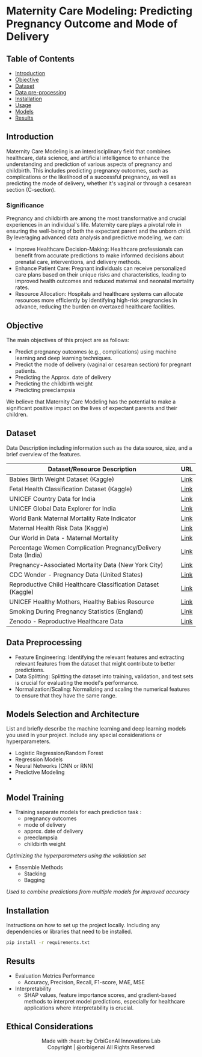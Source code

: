 # Maternity Care Modeling: Predicting Pregnancy Outcome and Mode of Delivery

## Table of Contents
- [Introduction](#introduction)
- [Objective](#objective)
- [Dataset](#dataset)
- [Data pre-processing]()
- [Installation](#installation)
- [Usage]()
- [Models]()
- [Results](#results)


## Introduction

Maternity Care Modeling is an interdisciplinary field that combines healthcare, data science, and artificial intelligence to enhance the understanding and prediction of various aspects of pregnancy and childbirth. This includes predicting pregnancy outcomes, such as complications or the likelihood of a successful pregnancy, as well as predicting the mode of delivery, whether it's vaginal or through a cesarean section (C-section).

### Significance

Pregnancy and childbirth are among the most transformative and crucial experiences in an individual's life. Maternity care plays a pivotal role in ensuring the well-being of both the expectant parent and the unborn child. By leveraging advanced data analysis and predictive modeling, we can:

- Improve Healthcare Decision-Making: Healthcare professionals can benefit from accurate predictions to make informed decisions about prenatal care, interventions, and delivery methods.
- Enhance Patient Care: Pregnant individuals can receive personalized care plans based on their unique risks and characteristics, leading to improved health outcomes and reduced maternal and neonatal mortality rates.
- Resource Allocation: Hospitals and healthcare systems can allocate resources more efficiently by identifying high-risk pregnancies in advance, reducing the burden on overtaxed healthcare facilities.


## Objective

The main objectives of this project are as follows:

- Predict pregnancy outcomes (e.g., complications) using machine learning and deep learning techniques.
- Predict the mode of delivery (vaginal or cesarean section) for pregnant patients.
- Predicting the Approx. date of delivery
- Predicting the childbirth weight
- Predicting preeclampsia

We believe that Maternity Care Modeling has the potential to make a significant positive impact on the lives of expectant parents and their children.


## Dataset

Data Description including information such as the data source, size, and a brief overview of the features. 

| Dataset/Resource Description                                      | URL                                                                                                   |
|------------------------------------------------------------------|-------------------------------------------------------------------------------------------------------|
| Babies Birth Weight Dataset (Kaggle)                              | [Link](https://www.kaggle.com/datasets/debjeetdas/babies-birth-weight)                                |
| Fetal Health Classification Dataset (Kaggle)                      | [Link](https://www.kaggle.com/datasets/andrewmvd/fetal-health-classification)                            |
| UNICEF Country Data for India                                     | [Link](https://data.unicef.org/country/ind/)                                                           |
| UNICEF Global Data Explorer for India                              | [Link](https://data.unicef.org/resources/data_explorer/unicef_f/?ag=UNICEF&df=GLOBAL_DATAFLOW&ver=1.0&dq=IND.CME_TMY0T4.&startPeriod=1970&endPeriod=2023) |
| World Bank Maternal Mortality Rate Indicator                       | [Link](https://data.worldbank.org/indicator/SH.STA.MMRT?end=2017&start=2000&view=chart)              |
| Maternal Health Risk Data (Kaggle)                                | [Link](https://www.kaggle.com/datasets/csafrit2/maternal-health-risk-data)                                |
| Our World in Data - Maternal Mortality                            | [Link](https://ourworldindata.org/maternal-mortality)                                                |
| Percentage Women Complication Pregnancy/Delivery Data (India)      | [Link](https://data.gov.in/files/ogdpv2dms/s3fs-public/Percentage_Women_complication_Pregnancy_delivery_post-delivery_vaginal_discharge_menstrual_DLHS4.csv) |
| Pregnancy-Associated Mortality Data (New York City)                | [Link](https://data.cityofnewyork.us/Health/Pregnancy-Associated-Mortality/27x4-cbi6/explore/query/SELECT%0A%20%20%60year%60%2C%0A%20%20%60related%60%2C%0A%20%20%60underlying_cause%60%2C%0A%20%20%60race_ethnicity%60%2C%0A%20%20%60borough%60%2C%0A%20%20%60deaths%60/page/filter) |
| CDC Wonder - Pregnancy Data (United States)                       | [Link](https://wonder.cdc.gov/controller/datarequest/D159)                                          |
| Reproductive Child Healthcare Classification Dataset (Kaggle)     | [Link](https://www.kaggle.com/datasets/gauravduttakiit/reproductive-childhealthcare-classification) |
| UNICEF Healthy Mothers, Healthy Babies Resource                    | [Link](https://data.unicef.org/resources/healthy-mothers-healthy-babies/)                             |
| Smoking During Pregnancy Statistics (England)                     | [Link](https://www.statista.com/statistics/445149/smoking-during-pregnant-in-england/)                 |
| Zenodo - Reproductive Healthcare Data                             | [Link](https://zenodo.org/record/3904280)                                                             |


## Data Preprocessing

- Feature Engineering: Identifying the relevant features and extracting relevant features from the dataset that might contribute to better predictions.
- Data Splitting: Splitting the dataset into training, validation, and test sets is crucial for evaluating the model's performance.
- Normalization/Scaling: Normalizing and scaling the numerical features to ensure that they have the same range.


## Models Selection and Architecture

List and briefly describe the machine learning and deep learning models you used in your project. Include any special considerations or hyperparameters.

- Logistic Regression/Random Forest
- Regression Models 
- Neural Networks (CNN or RNN)
- Predictive Modeling
- 
<!---
*Model Architecture:*

The architecture of the model including the number of layers, activation functions, etc..
--->

## Model Training 

- Training separate models for each prediction task :
  - pregnancy outcomes
  - mode of delivery
  - approx. date of delivery
  - preeclampsia
  - childbirth weight

*Optimizing the hyperparameters using the validation set*

- Ensemble Methods
  - Stacking
  - Bagging

*Used to combine predictions from multiple models for improved accuracy*

## Installation

Instructions on how to set up the project locally. Including any dependencies or libraries that need to be installed. 

```bash
pip install -r requirements.txt
```

## Results 

- Evaluation Metrics Performance
  - Accuracy, Precision, Recall, F1-score, MAE, MSE 
- Interpretability 
  - SHAP values, feature importance scores, and gradient-based methods to interpret model predictions, especially for healthcare applications where interpretability is crucial.

<!---
## Deployment




## Contributors

We would like to thank the following contributors for their valuable contributions to this project:
--> 
## Ethical Considerations


<p align="center">
Made with :heart: by OrbiGenAI Innovations Lab <br>
Copyright | @orbigenai All Rights Reserved
</p>



